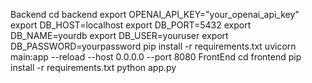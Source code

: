 Backend 
   cd backend
    export OPENAI_API_KEY="your_openai_api_key"
    export DB_HOST=localhost
    export DB_PORT=5432
    export DB_NAME=yourdb
    export DB_USER=youruser
    export DB_PASSWORD=yourpassword
    pip install -r requirements.txt
    uvicorn main:app --reload --host 0.0.0.0 --port 8080
FrontEnd
    cd frontend
    pip install -r requirements.txt
    python app.py

